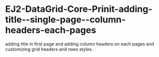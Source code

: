 # EJ2-DataGrid-Core-Prinit-adding-title--single-page--column-headers-each-pages
adding title in first page and adding column headers on each pages and customizing grid headers and rows styles.

